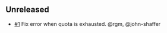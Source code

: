 ## Unreleased

- [#1](https://github.com/staticweb-io/rate-limit/issues/1) Fix error when quota is exhausted. @rgm, @john-shaffer
